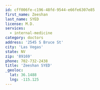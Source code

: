 ```yaml
---
id: cff006fe-c196-48fd-9544-e66fe6307e85
first_name: Zeeshan
last_name: SYED
license: M.D.
services:
  - internal-medicine
category: doctors
address: '2545 S Bruce St'
city: 'Las Vegas'
state: NV
zip: '89169'
phone: 702-732-2438
title: 'Zeeshan SYED'
_geoloc:
  lat: 36.1488
  lng: -115.125
---
```

